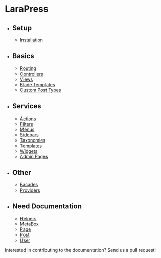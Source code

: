 # LaraPress

- ## Setup
    - [Installation](/installation.md "Installation")

- ##  Basics
    - [Routing](http://laravel.com/docs/5.3/routing "Routing")
    - [Controllers](http://laravel.com/docs/5.3/controllers "Controller")
    - [Views](http://laravel.com/docs/5.3/views "Views")
    - [Blade Templates](http://laravel.com/docs/5.3/blade "Blade Templates")
    - [Custom Post Types](/custom-post-types.md "Custom Post Types")
        
- ## Services
    - [Actions](/actions.md "Actions")
    - [Filters](/filters.md "Filters")
    - [Menus](/menus.md "Menus")
    - [Sidebars](/sidebars.md "Sidebars")
    - [Taxonomies](/taxonomies.md "Taxonomies")
    - [Templates](/templates.md "Templates (Add more)")
    - [Widgets](/widgets.md "Widgets")
    - [Admin Pages](/admin.md "Admin Pages")
    
- ## Other
    - [Facades](/facades.md "Facades")
    - [Providers](/providers.md "Providers")

- ## Need Documentation
    - [Helpers](/helpers.md "Helpers")
    - [MetaBox](/metabox.md "MetaBox")
    - [Page](/page.md "Page")
    - [Post](/post.md "Post")
    - [User](/user.md "User")

Interested in contributing to the documentation? Send us a pull request!